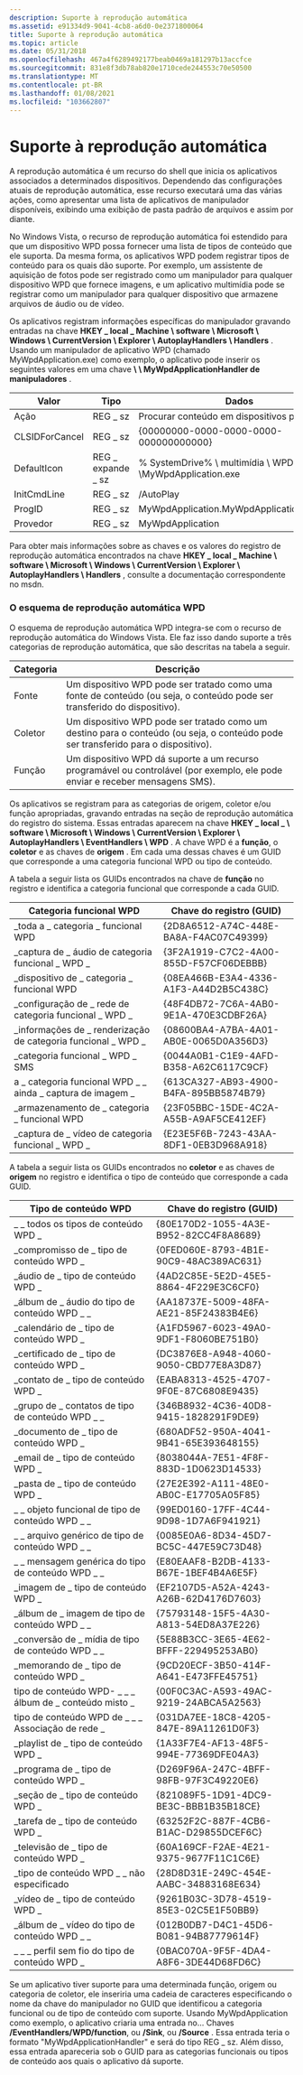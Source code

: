 ```yaml
---
description: Suporte à reprodução automática
ms.assetid: e91334d9-9041-4cb8-a6d0-0e2371800064
title: Suporte à reprodução automática
ms.topic: article
ms.date: 05/31/2018
ms.openlocfilehash: 467a4f6289492177beab0469a181297b13accfce
ms.sourcegitcommit: 831e8f3db78ab820e1710cede244553c70e50500
ms.translationtype: MT
ms.contentlocale: pt-BR
ms.lasthandoff: 01/08/2021
ms.locfileid: "103662807"
---
```

# <a name="supporting-autoplay"></a>Suporte à reprodução automática

A reprodução automática é um recurso do shell que inicia os aplicativos associados a determinados dispositivos. Dependendo das configurações atuais de reprodução automática, esse recurso executará uma das várias ações, como apresentar uma lista de aplicativos de manipulador disponíveis, exibindo uma exibição de pasta padrão de arquivos e assim por diante.

No Windows Vista, o recurso de reprodução automática foi estendido para que um dispositivo WPD possa fornecer uma lista de tipos de conteúdo que ele suporta. Da mesma forma, os aplicativos WPD podem registrar tipos de conteúdo para os quais dão suporte. Por exemplo, um assistente de aquisição de fotos pode ser registrado como um manipulador para qualquer dispositivo WPD que fornece imagens, e um aplicativo multimídia pode se registrar como um manipulador para qualquer dispositivo que armazene arquivos de áudio ou de vídeo.

Os aplicativos registram informações específicas do manipulador gravando entradas na chave **HKEY \_ local \_ Machine \\ software \\ Microsoft \\ Windows \\ CurrentVersion \\ Explorer \\ AutoplayHandlers \\ Handlers** . Usando um manipulador de aplicativo WPD (chamado MyWpdApplication.exe) como exemplo, o aplicativo pode inserir os seguintes valores em uma chave **\\ \\ MyWpdApplicationHandler de manipuladores** .



| Valor          | Tipo            | Dados                                                 |
|----------------|-----------------|------------------------------------------------------|
| Ação         | REG \_ sz         | Procurar conteúdo em dispositivos portáteis.                  |
| CLSIDForCancel | REG \_ sz         | {00000000-0000-0000-0000-000000000000}               |
| DefaultIcon    | REG \_ expande \_ sz | % SystemDrive% \\ multimídia \\ WPD \\MyWpdApplication.exe |
| InitCmdLine    | REG \_ sz         | /AutoPlay                                            |
| ProgID         | REG \_ sz         | MyWpdApplication.MyWpdApplicationAutoPlay            |
| Provedor       | REG \_ sz         | MyWpdApplication                                     |



 

Para obter mais informações sobre as chaves e os valores do registro de reprodução automática encontrados na chave **HKEY \_ local \_ Machine \\ software \\ Microsoft \\ Windows \\ CurrentVersion \\ Explorer \\ AutoplayHandlers \\ Handlers** , consulte a documentação correspondente no msdn.

### <a name="the-wpd-autoplay-scheme"></a>O esquema de reprodução automática WPD

O esquema de reprodução automática WPD integra-se com o recurso de reprodução automática do Windows Vista. Ele faz isso dando suporte a três categorias de reprodução automática, que são descritas na tabela a seguir.



| Categoria | Descrição                                                                                                          |
|----------|----------------------------------------------------------------------------------------------------------------------|
| Fonte   | Um dispositivo WPD pode ser tratado como uma fonte de conteúdo (ou seja, o conteúdo pode ser transferido do dispositivo).        |
| Coletor     | Um dispositivo WPD pode ser tratado como um destino para o conteúdo (ou seja, o conteúdo pode ser transferido para o dispositivo).    |
| Função | Um dispositivo WPD dá suporte a um recurso programável ou controlável (por exemplo, ele pode enviar e receber mensagens SMS). |



 

Os aplicativos se registram para as categorias de origem, coletor e/ou função apropriadas, gravando entradas na seção de reprodução automática do registro do sistema. Essas entradas aparecem na chave **HKEY \_ local \_ \\ software \\ Microsoft \\ Windows \\ CurrentVersion \\ Explorer \\ AutoplayHandlers \\ EventHandlers \\ WPD** . A chave WPD é a **função**, o **coletor** e as chaves de **origem** . Em cada uma dessas chaves é um GUID que corresponde a uma categoria funcional WPD ou tipo de conteúdo.

A tabela a seguir lista os GUIDs encontrados na chave de **função** no registro e identifica a categoria funcional que corresponde a cada GUID.



| Categoria funcional WPD                           | Chave do registro (GUID)                    |
|---------------------------------------------------|----------------------------------------|
| \_toda a \_ categoria \_ funcional WPD                    | {2D8A6512-A74C-448E-BA8A-F4AC07C49399} |
| \_captura de \_ áudio de categoria funcional \_ WPD \_         | {3F2A1919-C7C2-4A00-855D-F57CF06DEBBB} |
| \_dispositivo de \_ categoria \_ funcional WPD                 | {08EA466B-E3A4-4336-A1F3-A44D2B5C438C} |
| \_configuração de \_ rede de categoria funcional \_ WPD \_ | {48F4DB72-7C6A-4AB0-9E1A-470E3CDBF26A} |
| \_informações de \_ renderização de categoria funcional \_ WPD \_ | {08600BA4-A7BA-4A01-AB0E-0065D0A356D3} |
| \_categoria funcional \_ WPD \_ SMS                    | {0044A0B1-C1E9-4AFD-B358-A62C6117C9CF} |
| a \_ categoria funcional WPD \_ \_ ainda \_ captura de imagem \_  | {613CA327-AB93-4900-B4FA-895BB5874B79} |
| \_armazenamento de \_ categoria \_ funcional WPD                | {23F05BBC-15DE-4C2A-A55B-A9AF5CE412EF} |
| \_captura de \_ vídeo de categoria funcional \_ WPD \_         | {E23E5F6B-7243-43AA-8DF1-0EB3D968A918} |



 

A tabela a seguir lista os GUIDs encontrados no **coletor** e as chaves de **origem** no registro e identifica o tipo de conteúdo que corresponde a cada GUID.



| Tipo de conteúdo WPD                          | Chave do registro (GUID)                    |
|-------------------------------------------|----------------------------------------|
| \_ \_ todos os tipos de conteúdo WPD \_                   | {80E170D2-1055-4A3E-B952-82CC4F8A8689} |
| \_compromisso de \_ tipo de conteúdo WPD \_           | {0FED060E-8793-4B1E-90C9-48AC389AC631} |
| \_áudio de \_ tipo de conteúdo WPD \_                 | {4AD2C85E-5E2D-45E5-8864-4F229E3C6CF0} |
| \_álbum de \_ áudio do tipo de conteúdo WPD \_ \_          | {AA18737E-5009-48FA-AE21-85F24383B4E6} |
| \_calendário de \_ tipo de conteúdo WPD \_              | {A1FD5967-6023-49A0-9DF1-F8060BE751B0} |
| \_certificado de \_ tipo de conteúdo WPD \_           | {DC3876E8-A948-4060-9050-CBD77E8A3D87} |
| \_contato de \_ tipo de conteúdo WPD \_               | {EABA8313-4525-4707-9F0E-87C6808E9435} |
| \_grupo de \_ contatos de tipo de conteúdo WPD \_ \_        | {346B8932-4C36-40D8-9415-1828291F9DE9} |
| \_documento de \_ tipo de conteúdo WPD \_              | {680ADF52-950A-4041-9B41-65E393648155} |
| \_email de \_ tipo de conteúdo WPD \_                 | {8038044A-7E51-4F8F-883D-1D0623D14533} |
| \_pasta de \_ tipo de conteúdo WPD \_                | {27E2E392-A111-48E0-AB0C-E17705A05F85} |
| \_ \_ objeto funcional de tipo de conteúdo WPD \_ \_    | {99ED0160-17FF-4C44-9D98-1D7A6F941921} |
| \_ \_ arquivo genérico de tipo de conteúdo WPD \_ \_         | {0085E0A6-8D34-45D7-BC5C-447E59C73D48} |
| \_ \_ mensagem genérica do tipo de conteúdo WPD \_ \_      | {E80EAAF8-B2DB-4133-B67E-1BEF4B4A6E5F} |
| \_imagem de \_ tipo de conteúdo WPD \_                 | {EF2107D5-A52A-4243-A26B-62D4176D7603} |
| \_álbum de \_ imagem de tipo de conteúdo WPD \_ \_          | {75793148-15F5-4A30-A813-54ED8A37E226} |
| \_conversão de \_ mídia de tipo de conteúdo WPD \_ \_           | {5E88B3CC-3E65-4E62-BFFF-229495253AB0} |
| \_memorando de \_ tipo de conteúdo WPD \_                  | {9CD20ECF-3B50-414F-A641-E473FFE45751} |
| tipo de conteúdo WPD- \_ \_ \_ álbum de \_ conteúdo misto \_ | {00F0C3AC-A593-49AC-9219-24ABCA5A2563} |
| tipo de conteúdo WPD de \_ \_ \_ Associação de rede \_  | {031DA7EE-18C8-4205-847E-89A11261D0F3} |
| \_playlist de \_ tipo de conteúdo WPD \_              | {1A33F7E4-AF13-48F5-994E-77369DFE04A3} |
| \_programa de \_ tipo de conteúdo WPD \_               | {D269F96A-247C-4BFF-98FB-97F3C49220E6} |
| \_seção de \_ tipo de conteúdo WPD \_               | {821089F5-1D91-4DC9-BE3C-BBB1B35B18CE} |
| \_tarefa de \_ tipo de conteúdo WPD \_                  | {63252F2C-887F-4CB6-B1AC-D29855DCEF6C} |
| \_televisão de \_ tipo de conteúdo WPD \_            | {60A169CF-F2AE-4E21-9375-9677F11C1C6E} |
| \_tipo de conteúdo WPD \_ \_ não especificado           | {28D8D31E-249C-454E-AABC-34883168E634} |
| \_vídeo de \_ tipo de conteúdo WPD \_                 | {9261B03C-3D78-4519-85E3-02C5E1F50BB9} |
| \_álbum de \_ vídeo do tipo de conteúdo WPD \_ \_          | {012B0DB7-D4C1-45D6-B081-94B87779614F} |
| \_ \_ \_ perfil sem fio do tipo de conteúdo WPD \_     | {0BAC070A-9F5F-4DA4-A8F6-3DE44D68FD6C} |



 

Se um aplicativo tiver suporte para uma determinada função, origem ou categoria de coletor, ele inseriria uma cadeia de caracteres especificando o nome da chave do manipulador no GUID que identificou a categoria funcional ou de tipo de conteúdo com suporte. Usando MyWpdApplication como exemplo, o aplicativo criaria uma entrada no... Chaves **/EventHandlers/WPD/function**, ou **/Sink**, ou **/Source** . Essa entrada teria o formato "MyWpdApplicationHandler" e será do tipo REG \_ sz. Além disso, essa entrada apareceria sob o GUID para as categorias funcionais ou tipos de conteúdo aos quais o aplicativo dá suporte.

 

 



